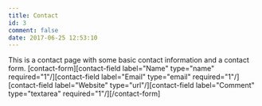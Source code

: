 ```yaml
---
title: Contact
id: 3
comment: false
date: 2017-06-25 12:53:10
---
```


This is a contact page with some basic contact information and a contact form. [contact-form][contact-field label="Name" type="name" required="1"/][contact-field label="Email" type="email" required="1"/][contact-field label="Website" type="url"/][contact-field label="Comment" type="textarea" required="1"/][/contact-form]